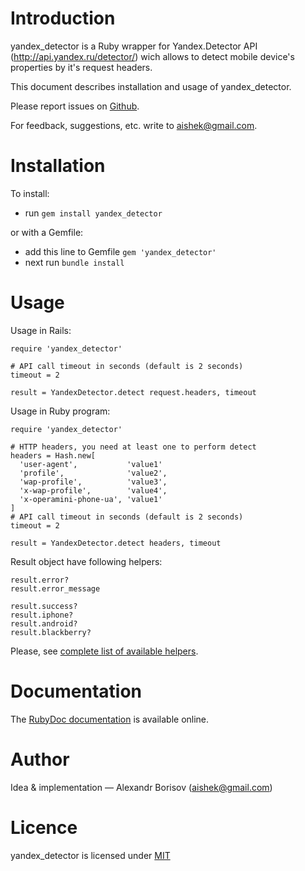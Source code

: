# Introduction

yandex_detector is a Ruby wrapper for Yandex.Detector API (http://api.yandex.ru/detector/) wich allows to detect mobile device's properties by it's request headers.

This document describes installation and usage of yandex_detector.

Please report issues on [Github](https://github.com/aishek/yandex_detector/issues).

For feedback, suggestions, etc. write to <aishek@gmail.com>.

# Installation

To install:

* run `gem install yandex_detector`

or with a Gemfile:

* add this line to Gemfile `gem 'yandex_detector'`
* next run `bundle install`

# Usage

Usage in Rails:

    require 'yandex_detector'

    # API call timeout in seconds (default is 2 seconds)
    timeout = 2

    result = YandexDetector.detect request.headers, timeout

Usage in Ruby program:

    require 'yandex_detector'

    # HTTP headers, you need at least one to perform detect
    headers = Hash.new[
      'user-agent',           'value1'
      'profile',              'value2',
      'wap-profile',          'value3',
      'x-wap-profile',        'value4',
      'x-operamini-phone-ua', 'value1'
    ]
    # API call timeout in seconds (default is 2 seconds)
    timeout = 2

    result = YandexDetector.detect headers, timeout

Result object have following helpers:

    result.error?
    result.error_message
    
    result.success?
    result.iphone?
    result.android?
    result.blackberry?

Please, see [complete list of available helpers](http://rubydoc.info/github/aishek/yandex_detector/master/YandexDetector/Properties).

# Documentation

The [RubyDoc documentation](http://rubydoc.info/github/aishek/yandex_detector/master/frames) is available online.

# Author

Idea & implementation&nbsp;— Alexandr Borisov (<aishek@gmail.com>)

# Licence

yandex_detector is licensed under [MIT](https://github.com/afelix/csso/blob/master/MIT-LICENSE.txt)